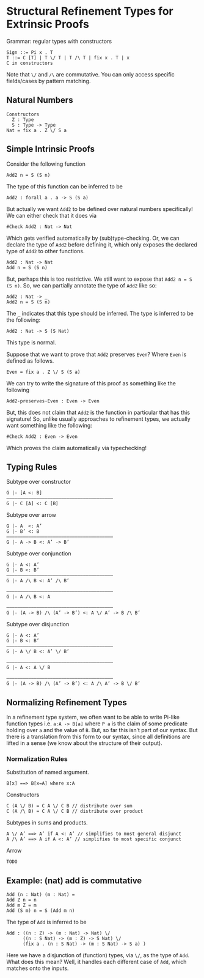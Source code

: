 # Structural Refinement Types for Extrinsic Proofs
Grammar: regular types with constructors
```
Sign ::= Pi x . T
T ::= C [T] | T \/ T | T /\ T | fix x . T | x
C in constructors
```
Note that `\/` and `/\` are commutative. You can only access specific fields/cases by pattern matching.

## Natural Numbers
```
Constructors 
  Z : Type
  S : Type -> Type
Nat = fix a . Z \/ S a
```

## Simple Intrinsic Proofs
Consider the following function
```
Add2 n = S (S n)
```
The type of this function can be inferred to be
```
Add2 : forall a . a -> S (S a)
```
But actually we want `Add2` to be defined over natural numbers specifically! We can either check that it does via
```
#Check Add2 : Nat -> Nat
```
Which gets verified automatically by (sub)type-checking.
Or, we can declare the type of `Add2` before defining it, which only exposes the declared type of `Add2` to other functions.
```
Add2 : Nat -> Nat
Add n = S (S n)
```
But, perhaps this is too restrictive. We still want to expose that `Add2 n = S (S n)`. So, we can partially annotate the type of `Add2` like so:
```
Add2 : Nat -> _
Add2 n = S (S n)
```
The `_` indicates that this type should be inferred. The type is inferred to be the following:
```
Add2 : Nat -> S (S Nat)
```
This type is normal.

Suppose that we want to prove that `Add2` preserves `Even`? Where `Even` is defined as follows.
```
Even = fix a . Z \/ S (S a)
```
We can try to write the signature of this proof as something like the following
```
Add2-preserves-Even : Even -> Even
```
But, this does not claim that `Add2` is the function in particular that has this signature! So, unlike usually approaches to refinement types, we actually want something like the following:
```
#Check Add2 : Even -> Even
```
Which proves the claim automatically via typechecking!

## Typing Rules
Subtype over constructor
```
G |- [A <: B]
–––––––––––––––––––––––––––––––––––––––
G |- C [A] <: C [B]
```

Subtype over arrow
```
G |- A  <: A’
G |- B’ <: B
–––––––––––––––––––––––––––––––––––––––
G |- A -> B <: A’ -> B’
```

Subtype over conjunction
```
G |- A <: A’
G |- B <: B’
–––––––––––––––––––––––––––––––––––––––
G |- A /\ B <: A’ /\ B’

–––––––––––––––––––––––––––––––––––––––
G |- A /\ B <: A

–––––––––––––––––––––––––––––––––––––––
G |- (A -> B) /\ (A’ -> B’) <: A \/ A’ -> B /\ B’
```

Subtype over disjunction
```
G |- A <: A’
G |- B <: B’
–––––––––––––––––––––––––––––––––––––––
G |- A \/ B <: A’ \/ B’

–––––––––––––––––––––––––––––––––––––––
G |- A <: A \/ B

–––––––––––––––––––––––––––––––––––––––
G |- (A -> B) /\ (A’ -> B’) <: A /\ A’ -> B \/ B’
```

## Normalizing Refinement Types
In a refinement type system, we often want to be able to write Pi-like function types i.e. `a:A -> B[a]` where `P a` is the claim of some predicate holding over `a` and the value of `B`. But, so far this isn’t part of our syntax. But there is a translation from this form to our syntax, since all definitions are lifted in a sense (we know about the structure of their output).

### Normalization Rules

Substitution of named argument.
```
B[x] ==> B[x=A] where x:A
```

Constructors
```
C (A \/ B) = C A \/ C B // distribute over sum
C (A /\ B) = C A \/ C B // distribute over product
```

Subtypes in sums and products.
```
A \/ A’ ==> A’ if A <: A’ // simplifies to most general disjunct
A /\ A’ ==> A if A <: A’ // simplifies to most specific conjunct
```

Arrow
```
TODO
```

## Example: (nat) add is commutative
```
Add (n : Nat) (m : Nat) =
Add Z n = n
Add m Z = m
Add (S m) n = S (Add m n)
```
The type of  `Add` is inferred to be
```
Add : ((n : Z) -> (m : Nat) -> Nat) \/
      ((n : S Nat) -> (m : Z) -> S Nat) \/
      (fix a . (n : S Nat) -> (m : S Nat) -> S a) )
```
Here we have a disjunction of (function) types, via `\/`, as the type of `Add`. What does this mean? Well, it handles each different case of `Add`, which matches onto the inputs.